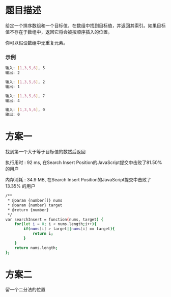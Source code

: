# 题目描述

给定一个排序数组和一个目标值，在数组中找到目标值，并返回其索引。如果目标值不存在于数组中，返回它将会被按顺序插入的位置。

你可以假设数组中无重复元素。

### 示例

``` bash
输入: [1,3,5,6], 5
输出: 2
```

``` bash
输入: [1,3,5,6], 2
输出: 1
```

``` bash
输入: [1,3,5,6], 7
输出: 4
```

``` bash
输入: [1,3,5,6], 0
输出: 0
```

# 方案一

找到第一个大于等于目标值的数然后返回

执行用时 : 92 ms, 在Search Insert Position的JavaScript提交中击败了81.50% 的用户

内存消耗 : 34.9 MB, 在Search Insert Position的JavaScript提交中击败了13.35% 的用户

``` bash
/**
 * @param {number[]} nums
 * @param {number} target
 * @return {number}
 */
var searchInsert = function(nums, target) {
    for(let i = 0; i < nums.length;i++){
        if(nums[i] > target||nums[i] == target){
            return i;
        }
    }
    return nums.length;
};
```

# 方案二

留一个二分法的位置

